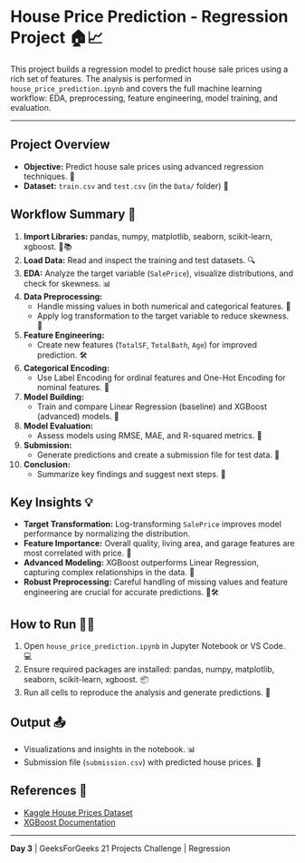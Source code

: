 # House Price Prediction - Regression Project 🏠📈

This project builds a regression model to predict house sale prices using a rich set of features. The analysis is performed in `house_price_prediction.ipynb` and covers the full machine learning workflow: EDA, preprocessing, feature engineering, model training, and evaluation.

---

## Project Overview
- **Objective:** Predict house sale prices using advanced regression techniques. 🎯
- **Dataset:** `train.csv` and `test.csv` (in the `Data/` folder) 📁

## Workflow Summary 🚀
1. **Import Libraries:** pandas, numpy, matplotlib, seaborn, scikit-learn, xgboost. 🐍📚
2. **Load Data:** Read and inspect the training and test datasets. 🔍
3. **EDA:** Analyze the target variable (`SalePrice`), visualize distributions, and check for skewness. 📊
4. **Data Preprocessing:**
	- Handle missing values in both numerical and categorical features. 🧹
	- Apply log transformation to the target variable to reduce skewness. 🔄
5. **Feature Engineering:**
	- Create new features (`TotalSF`, `TotalBath`, `Age`) for improved prediction. 🛠️
6. **Categorical Encoding:**
	- Use Label Encoding for ordinal features and One-Hot Encoding for nominal features. 🔢
7. **Model Building:**
	- Train and compare Linear Regression (baseline) and XGBoost (advanced) models. 🤖
8. **Model Evaluation:**
	- Assess models using RMSE, MAE, and R-squared metrics. 📏
9. **Submission:**
	- Generate predictions and create a submission file for test data. 📝
10. **Conclusion:**
	 - Summarize key findings and suggest next steps. 🏁

## Key Insights 💡
- **Target Transformation:** Log-transforming `SalePrice` improves model performance by normalizing the distribution.
- **Feature Importance:** Overall quality, living area, and garage features are most correlated with price. 🏡
- **Advanced Modeling:** XGBoost outperforms Linear Regression, capturing complex relationships in the data. 🚀
- **Robust Preprocessing:** Careful handling of missing values and feature engineering are crucial for accurate predictions. 🧹🛠️

## How to Run 🏃‍♂️
1. Open `house_price_prediction.ipynb` in Jupyter Notebook or VS Code. 💻
2. Ensure required packages are installed: pandas, numpy, matplotlib, seaborn, scikit-learn, xgboost. 📦
3. Run all cells to reproduce the analysis and generate predictions. 🔄

## Output 📤
- Visualizations and insights in the notebook. 📊
- Submission file (`submission.csv`) with predicted house prices. 📝

## References 🔗
- [Kaggle House Prices Dataset](https://www.kaggle.com/c/house-prices-advanced-regression-techniques/data)
- [XGBoost Documentation](https://xgboost.readthedocs.io/en/stable/)

----
**Day 3** | GeeksForGeeks 21 Projects Challenge | Regression
